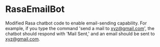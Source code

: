 # RasaEmailBot

Modified Rasa chatbot code to enable email-sending capability. For example, if you type the command 'send a mail to xyz@gmail.com', the chatbot should respond with 'Mail Sent,' and an email should be sent to xyz@gmail.com.
